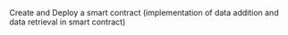 Create and Deploy a smart contract (implementation of data addition and data 
retrieval in smart contract)